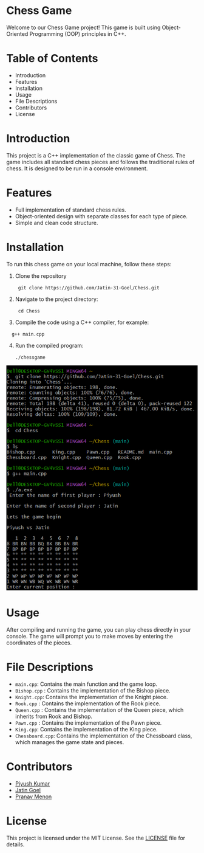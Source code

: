 # **Chess Game**

Welcome to our Chess Game project! This game is built using Object-Oriented Programming (OOP) principles in C++.

# **Table of Contents**

- Introduction
- Features
- Installation
- Usage
- File Descriptions
- Contributors
- License

# **Introduction**

This project is a C++ implementation of the classic game of Chess. The game includes all standard chess pieces and follows the traditional rules of chess. It is designed to be run in a console environment.

# **Features**

- Full implementation of standard chess rules.
- Object-oriented design with separate classes for each type of piece.
- Simple and clean code structure.

# **Installation**

To run this chess game on your local machine, follow these steps:

1. Clone the repository
   ```
    git clone https://github.com/Jatin-31-Goel/Chess.git
   ```
3. Navigate to the project directory:
   ``` 
    cd Chess
   ```
5. Compile the code using a C++ compiler, for example:
 ```   
   g++ main.cpp 
```

4. Run the compiled program:
   ```
   ./chessgame
   ```

![Screenshot 2024-06-29 151744](Screenshot%202024-06-29%20151744.png)

# **Usage**

After compiling and running the game, you can play chess directly in your console. The game will prompt you to make moves by entering the coordinates of the pieces.

# **File Descriptions**

- `main.cpp`: Contains the main function and the game loop.
- `Bishop.cpp` : Contains the implementation of the Bishop piece.
- `Knight.cpp`: Contains the implementation of the Knight piece.
- `Rook.cpp` : Contains the implementation of the Rook piece.
- `Queen.cpp` : Contains the implementation of the Queen piece, which inherits from Rook and Bishop.
- `Pawn.cpp` : Contains the implementation of the Pawn piece.
- `King.cpp`: Contains the implementation of the King piece.
- `Chessboard.cpp`: Contains the implementation of the Chessboard class, which manages the game state and pieces.

# **Contributors**

- [Piyush Kumar](https://github.com/Piyushkumar2004)
- [Jatin Goel](https://github.com/member1)
- [Pranav Menon](https://github.com/member2)

# **License**

This project is licensed under the MIT License. See the [LICENSE](LICENSE) file for details.


